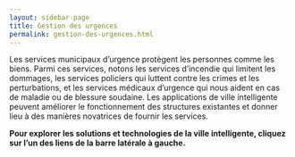 ```yaml
---
layout: sidebar-page
title: Gestion des urgences
permalink: gestion-des-urgences.html
---
```


Les services municipaux d’urgence protègent les personnes comme les biens. Parmi ces services, notons les services d’incendie qui limitent les dommages, les services policiers qui luttent contre les crimes et les perturbations, et les services médicaux d’urgence qui nous aident en cas de maladie ou de blessure soudaine. Les applications de ville intelligente peuvent améliorer le fonctionnement des structures existantes et donner lieu à des manières novatrices de fournir les services.

**Pour explorer les solutions et technologies de la ville intelligente, cliquez sur l’un des liens de la barre latérale à gauche.**
